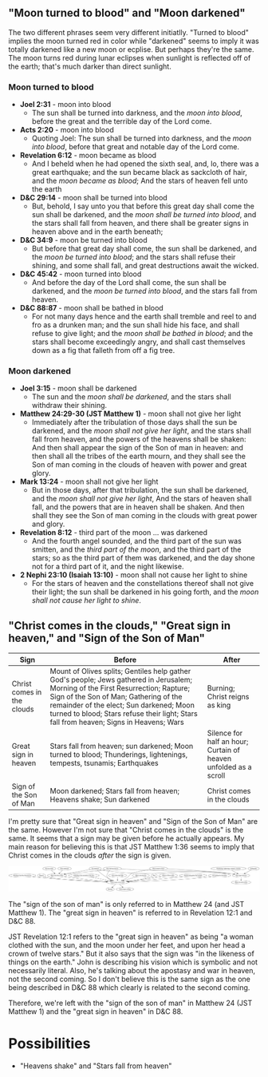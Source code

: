 ## "Moon turned to blood" and "Moon darkened"

The two different phrases seem very different initiatlly. "Turned to blood" implies the moon turned red in color while "darkened" seems to imply it was totally darkened like a new moon or ecplise. But perhaps they're the same. The moon turns red during lunar eclipses when sunlight is reflected off of the earth; that's much darker than direct sunlight.

### Moon turned to blood

- **Joel 2:31** - moon into blood
  - The sun shall be turned into darkness, and the *moon into blood*, before the great and the terrible day of the Lord come.
- **Acts 2:20** - moon into blood
  - Quoting Joel: The sun shall be turned into darkness, and the *moon into blood*, before that great and notable day of the Lord come.
- **Revelation 6:12** - moon became as blood
  - And I beheld when he had opened the sixth seal, and, lo, there was a great earthquake; and the sun became black as sackcloth of hair, and the *moon became as blood*; And the stars of heaven fell unto the earth
- **D&C 29:14** - moon shall be turned into blood
  - But, behold, I say unto you that before this great day shall come the sun shall be darkened, and the *moon shall be turned into blood*, and the stars shall fall from heaven, and there shall be greater signs in heaven above and in the earth beneath;
- **D&C 34:9** - moon be turned into blood
  - But before that great day shall come, the sun shall be darkened, and the *moon be turned into blood*; and the stars shall refuse their shining, and some shall fall, and great destructions await the wicked.
- **D&C 45:42** - moon turned into blood
  - And before the day of the Lord shall come, the sun shall be darkened, and the *moon be turned into blood*, and the stars fall from heaven.
- **D&C 88:87** - moon shall be bathed in blood
  - For not many days hence and the earth shall tremble and reel to and fro as a drunken man; and the sun shall hide his face, and shall refuse to give light; and the *moon shall be bathed in blood*; and the stars shall become exceedingly angry, and shall cast themselves down as a fig that falleth from off a fig tree.

### Moon darkened

- **Joel 3:15** - moon shall be darkened
  - The sun and the *moon shall be darkened*, and the stars shall withdraw their shining.
- **Matthew 24:29-30 (JST Matthew 1)** - moon shall not give her light
  - Immediately after the tribulation of those days shall the sun be darkened, and the *moon shall not give her light*, and the stars shall fall from heaven, and the powers of the heavens shall be shaken: And then shall appear the sign of the Son of man in heaven: and then shall all the tribes of the earth mourn, and they shall see the Son of man coming in the clouds of heaven with power and great glory.
- **Mark 13:24** - moon shall not give her light
  - But in those days, after that tribulation, the sun shall be darkened, and the *moon shall not give her light*, And the stars of heaven shall fall, and the powers that are in heaven shall be shaken. And then shall they see the Son of man coming in the clouds with great power and glory.
- **Revelation 8:12** - third part of the moon ... was darkened
  - And the fourth angel sounded, and the third part of the sun was smitten, and the *third part of the moon*, and the third part of the stars; so as the third part of them was darkened, and the day shone not for a third part of it, and the night likewise.
- **2 Nephi 23:10 (Isaiah 13:10)** - moon shall not cause her light to shine
  - For the stars of heaven and the constellations thereof shall not give their light; the sun shall be darkened in his going forth, and the *moon shall not cause her light to shine*.

## "Christ comes in the clouds," "Great sign in heaven," and "Sign of the Son of Man"

| Sign | Before | After |
----- | ---- | ----
| Christ comes in the clouds | Mount of Olives splits; Gentiles help gather God's people; Jews gathered in Jerusalem; Morning of the First Resurrection; Rapture; Sign of the Son of Man; Gathering of the remainder of the elect; Sun darkened; Moon turned to blood; Stars refuse their light; Stars fall from heaven; Signs in Heavens; Wars | Burning; Christ reigns as king |
| Great sign in heaven | Stars fall from heaven; sun darkened; Moon turned to blood; Thunderings, lightenings, tempests, tsunamis; Earthquakes | Silence for half an hour; Curtain of heaven unfolded as a scroll |
| Sign of the Son of Man | Moon darkened; Stars fall from heaven; Heavens shake; Sun darkened | Christ comes in the clouds |

I'm pretty sure that "Great sign in heaven" and "Sign of the Son of Man" are the same. However I'm not sure that "Christ comes in the clouds" is the same. It seems that a sign may be given before he actually appears. My main reason for believing this is that JST Matthew 1:36 seems to imply that Christ comes in the clouds _after_ the sign is given.

![Relationship between "Christ comes in the clouds", "Great sign in heaven", and "Sign of the Son of Man"](img/christ-in-the-clouds.png)

The "sign of the son of man" is only referred to in Matthew 24 (and JST Matthew 1).
The "great sign in heaven" is referred to in Revelation 12:1 and D&C 88.

JST Revelation 12:1 refers to the "great sign in heaven" as being "a woman clothed with the sun, and the moon under her feet, and upon her head a crown of twelve stars." But it also says that the sign was "in the likeness of things on the earth." John is describing his vision which is symbolic and not necessarily literal. Also, he's talking about the apostasy and war in heaven, not the second coming. So I don't believe this is the same sign as the one being described in D&C 88 which clearly is related to the second coming.

Therefore, we're left with the "sign of the son of man" in Matthew 24 (JST Matthew 1) and the "great sign in heaven" in D&C 88.

# Possibilities

* "Heavens shake" and "Stars fall from heaven"